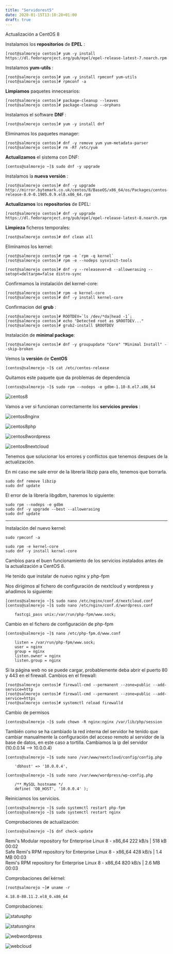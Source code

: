 ```yaml
---
title: "Servidorest5"
date: 2020-01-15T13:10:28+01:00
draft: true
---
```


Actualización a CentOS 8

Instalamos los **repositorios** de **EPEL** :

```
[root@salmorejo centos]# yum -y install https://dl.fedoraproject.org/pub/epel/epel-release-latest-7.noarch.rpm
```

Instalamos **yum-utils** :

```
[root@salmorejo centos]# yum -y install rpmconf yum-utils
[root@salmorejo centos]# rpmconf -a
```

**Limpiamos** paquetes innecesarios: 

```
[root@salmorejo centos]# package-cleanup --leaves
[root@salmorejo centos]# package-cleanup --orphans
```

Instalamos el software **DNF** :

```
[root@salmorejo centos]# yum -y install dnf
```

Eliminamos los paquetes manager:

```
[root@salmorejo centos]# dnf -y remove yum yum-metadata-parser
[root@salmorejo centos]# rm -Rf /etc/yum
```

**Actualizamos** el sistema con DNF:

```
[centos@salmorejo ~]$ sudo dnf -y upgrade
```

Instalamos la **nueva versión** :

```
[root@salmorejo centos]# dnf -y upgrade http://mirror.bytemark.co.uk/centos/8/BaseOS/x86_64/os/Packages/centos-release-8.0-0.1905.0.9.el8.x86_64.rpm
```

**Actualizamos** los **repositorios** de EPEL:

```
[root@salmorejo centos]# dnf -y upgrade https://dl.fedoraproject.org/pub/epel/epel-release-latest-8.noarch.rpm
```

**Limpieza** ficheros temporales:

```
[root@salmorejo centos]# dnf clean all
```

Eliminamos los kernel:

```
[root@salmorejo centos]# rpm -e `rpm -q kernel`
[root@salmorejo centos]# rpm -e --nodeps sysvinit-tools
```

```
[root@salmorejo centos]# dnf -y --releasever=8 --allowerasing --setopt=deltarpm=false distro-sync
```

Confirmamos la instalación del kernel-core:

```
[root@salmorejo centos]# rpm -e kernel-core
[root@salmorejo centos]# dnf -y install kernel-core
```

Confirmacion del **grub** :

```
[root@salmorejo centos]# ROOTDEV=`ls /dev/*da|head -1`;
[root@salmorejo centos]# echo "Detected root as $ROOTDEV..."
[root@salmorejo centos]# grub2-install $ROOTDEV
```

Instalación de **minimal package**:

```
[root@salmorejo centos]# dnf -y groupupdate "Core" "Minimal Install" --skip-broken
```

Vemos la **versión** de **CentOS**

```
[centos@salmorejo ~]$ cat /etc/centos-release
```

Quitamos este paquete que da problemas de dependencia

```
[centos@salmorejo ~]$ sudo rpm --nodeps -e gdbm-1.10-8.el7.x86_64
```

![centos8](/img/centos8.png)

Vamos a ver si funcionan correctamente los **servicios previos** :

![centos8nginx](/img/centos8nginx.png)

![centos8php](/img/centos8php.png)

![centos8wordpress](/img/centos8wordpress.png)

![centos8nextcloud](/img/centos8nextcloud.png)

Tenemos que solucionar los errores y conflictos que tenemos despues de la actualización.

En mi caso me sale error de la librería libzip para ello, tenemos que borrarla.

	sudo dnf remove libzip
	sudo dnf update

El error de la librería libgdbm, haremos lo siguiente:

	sudo rpm --nodeps -e gdbm
	sudo dnf -y upgrade --best --allowerasing
	sudo dnf update


--------------------------------------------------------------------------------
Instalación del nuevo kernel:

	sudo rpmconf -a

	sudo rpm -e kernel-core
	sudo dnf -y install kernel-core


Cambios para el buen funcionamiento de los servicios instalados antes de la actualización a CentOS 8.

He tenido que instalar de nuevo nginx y php-fpm

Nos dirigimos al fichero de configuración de nextcloud y wordpress y añadimos lo siguiente:

	[centos@salmorejo ~]$ sudo nano /etc/nginx/conf.d/nextcloud.conf 
	[centos@salmorejo ~]$ sudo nano /etc/nginx/conf.d/wordpress.conf 

		fastcgi_pass unix:/var/run/php-fpm/www.sock;

Cambio en el fichero de configuración de php-fpm

	[centos@salmorejo ~]$ nano /etc/php-fpm.d/www.conf 

		listen = /var/run/php-fpm/www.sock;
		user = nginx
		group = nginx
		listen.owner = nginx
		listen.group = nginx

Si la página web no se puede cargar, probablemente deba abrir el puerto 80 y 443 en el firewall.
Cambios en el firewall:

	[root@salmorejo centos]# firewall-cmd --permanent --zone=public --add-service=http
	[root@salmorejo centos]# firewall-cmd --permanent --zone=public --add-service=https
	[root@salmorejo centos]# systemctl reload firewalld

Cambio de permisos 

	[centos@salmorejo ~]$ sudo chown -R nginx:nginx /var/lib/php/session

También como se ha cambiado la red interna del servidor he tenido que cambiar manualmente la configuración del acceso remoto al servidor de la base de datos, en este caso a tortilla. Cambiamos la ip del servidor (10.0.0.14 --> 10.0.0.4)

	[centos@salmorejo ~]$ sudo nano /var/www/nextcloud/config/config.php 

		'dbhost' => '10.0.0.4',

	[centos@salmorejo ~]$ sudo nano /var/www/wordpress/wp-config.php 

		/** MySQL hostname */
		define( 'DB_HOST', '10.0.0.4' );

Reiniciamos los servicios.

	[centos@salmorejo ~]$ sudo systemctl restart php-fpm
	[centos@salmorejo ~]$ sudo systemctl restart nginx

Comprobaciones de actualización:

	[centos@salmorejo ~]$ dnf check-update

Remi's Modular repository for Enterprise Linux 8 - x86_64                                                             222 kB/s | 518 kB     00:02    
Safe Remi's RPM repository for Enterprise Linux 8 - x86_64                                                            428 kB/s | 1.4 MB     00:03    
Remi's RPM repository for Enterprise Linux 8 - x86_64                                                                 820 kB/s | 2.6 MB     00:03    

Comprobaciones del kérnel:

	[root@salmorejo ~]# uname -r

	4.18.0-80.11.2.el8_0.x86_64


Comprobaciones:

![statusphp](/img/statusphp.png)

![statusnginx](/img/statusnginx.png)

![webwordpress](/img/webwordpress.png)

![webcloud](/img/webcloud.png)

